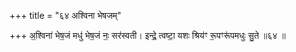 +++
title = "६४ अश्विना भेषजम्"

+++
अ॒श्विना॑ भेष॒जं मधु॑ भेष॒जं नः॒ सर॑स्वती। इन्द्रे॒ त्वष्टा॒ यशः श्रिय॑ꣳ रू॒पꣳरू॑पमधुः सु॒ते ॥६४ ॥
